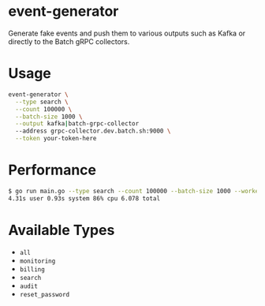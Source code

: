 event-generator
===============

Generate fake events and push them to various outputs such as Kafka or directly
to the Batch gRPC collectors.

# Usage

```bash
event-generator \
  --type search \
  --count 100000 \
  --batch-size 1000 \
  --output kafka|batch-grpc-collector
  --address grpc-collector.dev.batch.sh:9000 \
  --token your-token-here
```

# Performance

```bash
$ go run main.go --type search --count 100000 --batch-size 1000 --workers 20 --output batch-grpc-collector
4.31s user 0.93s system 86% cpu 6.078 total
```

# Available Types

* `all`
* `monitoring`
* `billing`
* `search`
* `audit`
* `reset_password`
